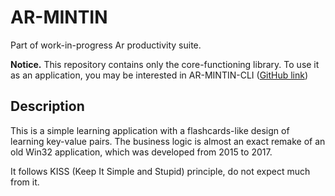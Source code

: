 # AR-MINTIN

Part of work-in-progress Ar productivity suite.

**Notice.** This repository contains only the core-functioning library. To use it as an application, you may be interested in AR-MINTIN-CLI ([GitHub link](https://github.com/rauba-code/ar-mintin-cli))

## Description

This is a simple learning application with a flashcards-like design of learning key-value pairs. The business logic is almost an exact remake of an old Win32 application, which was developed from 2015 to 2017.

It follows KISS (Keep It Simple and Stupid) principle, do not expect much from it.

